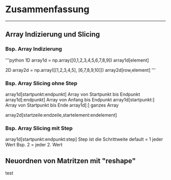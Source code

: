 # Zusammenfassung
---
## Array Indizierung und Slicing
### Bsp. Array Indizierung
'''python
1D
array1d = np.array([0,1,2,3,4,5,6,7,8,9])
array1d[element]

2D
array2d = np.array([[1,2,3,4,5], [6,7,8,9,10]])
array2d[row,element]
'''
### Bsp. Array Slicing ohne Step

array1d[startpunkt:endpunkt]        Array von Startpunkt bis Endpunkt
array1d[:endpunkt]                  Array von Anfang bis Endpunkt
array1d[startpunkt:]                Array von Startpunkt bis Ende
array1d[:]                          ganzes Array

array2d[startzeile:endzeile,startelement:endelement]

### Bsp. Array Slicing mit Step

array1d[startpunkt:endpunkt:step]   Step ist die Schrittweite default = 1 jeder Wert  Bsp. 2 = jeder 2. Wert 

## Neuordnen von Matritzen mit "reshape"
test
